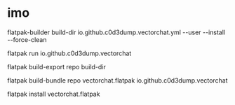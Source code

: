 # imo

flatpak-builder build-dir io.github.c0d3dump.vectorchat.yml --user --install --force-clean

flatpak run io.github.c0d3dump.vectorchat

<!-- custom distribution (no flathub) -->
flatpak build-export repo build-dir

flatpak build-bundle repo vectorchat.flatpak io.github.c0d3dump.vectorchat

flatpak install vectorchat.flatpak
